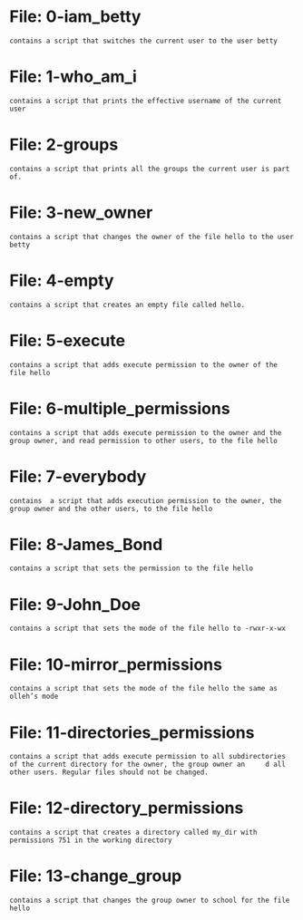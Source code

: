 # File: 0-iam_betty
	contains a script that switches the current user to the user betty

# File: 1-who_am_i
	contains a script that prints the effective username of the current user

# File: 2-groups
	contains a script that prints all the groups the current user is part of.

# File: 3-new_owner
	contains a script that changes the owner of the file hello to the user betty

# File: 4-empty
	contains a script that creates an empty file called hello.

# File: 5-execute
	contains a script that adds execute permission to the owner of the file hello

# File: 6-multiple_permissions
	contains a script that adds execute permission to the owner and the group owner, and read permission to other users, to the file hello

# File: 7-everybody
	contains  a script that adds execution permission to the owner, the group owner and the other users, to the file hello

# File: 8-James_Bond
	contains a script that sets the permission to the file hello

# File: 9-John_Doe
	contains a script that sets the mode of the file hello to -rwxr-x-wx

# File: 10-mirror_permissions
	contains a script that sets the mode of the file hello the same as olleh’s mode

# File: 11-directories_permissions
	contains a script that adds execute permission to all subdirectories of the current directory for the owner, the group owner an		d all other users. Regular files should not be changed.

# File: 12-directory_permissions
	contains a script that creates a directory called my_dir with permissions 751 in the working directory

# File: 13-change_group
	contains a script that changes the group owner to school for the file hello

